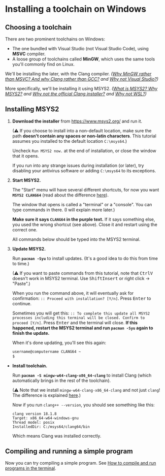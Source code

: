 # Installing a toolchain on Windows

## Choosing a toolchain

There are two prominent toolchains on Windows:

* The one bundled with Visual Studio (not Visual Studio Code), using **MSVC** compiler.
* A loose group of toolchains called **MinGW**, which uses the same tools you'll commonly find on Linux.

We'll be installing the later, with the Clang compiler. *([Why MinGW rather than MSVC? And why Clang rather than GCC?](/choosing_compiler_and_more.md) and [Why not Visual Studio?](/why_not_visual_studio.md))*

More specifically, we'll be installing it using MSYS2. *([What is MSYS2? Why MSYS2?](/why_msys2.md) and [Why not the official Clang installer?](/why_not_official_clang_installer.md) and [Why not WSL?](/why_not_wsl.md))*

## Installing MSYS2

1. **Download the installer** from https://www.msys2.org/ and run it.

   (⚠ If you choose to install into a non-default location, make sure the path **doesn't contain any spaces or non-latin characters**. This tutorial assumes you installed to the default location `C:\msys64`.)

   Uncheck `Run MSYS2 now.` at the end of installation, or close the window that it opens.

   If you run into any strange issues during installation (or later), try disabling your antivirus software or adding `C:\msys64` to its exceptions.

2. **Start MSYS2.**

   The "Start" menu will have several different shortcuts, for now you want **`MSYS2 CLANG64`** (read about the difference [here](/msys2_environments.md)).

   The window that opens is called a "terminal" or a "console". You can type commands in there. (I will explain more later.)

   **Make sure it says `CLANG64` in the purple text.** If it says something else, you used the wrong shortcut (see above). Close it and restart using the correct one.

   All commands below should be typed into the MSYS2 terminal.

3. **Update MSYS2.**

   Run **`pacman -Syu`** to install updates. (It's a good idea to do this from time to time.)

   (⚠ If you want to paste commands from this tutorial, note that <kbd>Ctrl</kbd><kbd>V</kbd> doesn't work in MSYS2 terminal. Use <kbd>Shift</kbd><kbd>Insert</kbd> or right click -> "Paste".)

   When you run the command above, it will eventually ask for confirmation: `:: Proceed with installation? [Y/n]`. Press <kbd>Enter</kbd> to continue.

   Sometimes you will get this: `:: To complete this update all MSYS2 processes including this terminal will be closed. Confirm to proceed [Y/n]`. Press <kbd>Enter</kbd> and the terminal will close. **If this happened, restart the MSYS2 terminal and run `pacman -Syu` again to finish the update.**

   When it's done updating, you'll see this again:
   ```sh
   username@computername CLANG64 ~
   $
   ```

* **Install toolchain.**

   Run **`pacman -S mingw-w64-clang-x86_64-clang`** to install Clang (which automatically brings in the rest of the toolchain).

   (⚠ Note that we install `mingw-w64-clang-x86_64-clang` and not just `clang`! The difference is explained [here](/msys2_environments.md).)

   Now if you run `clang++ --version`, you should see something like this:
   ```
   clang version 18.1.8
   Target: x86_64-w64-windows-gnu
   Thread model: posix
   InstalledDir: C:/msys64/clang64/bin
   ```
   Which means Clang was installed correctly.

## Compiling and running a simple program

Now you can try compiling a simple program. See [How to compile and run programs in the terminal](/compiling_in_terminal.md).
